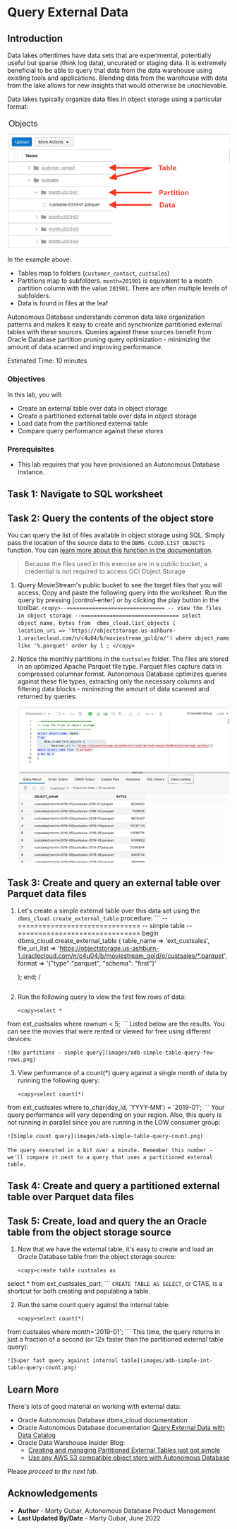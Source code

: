 # Query External Data

## Introduction

Data lakes oftentimes have data sets that are experimental, potentially useful but sparse (think log data), uncurated or staging data. It is extremely beneficial to be able to query that data from the data warehouse using existing tools and applications. Blending data from the warehouse with data from the lake allows for new insights that would otherwise be unachievable. 

Data lakes typically organize data files in object storage using a particular format:
    
![Tables and partitions in object store](images/obj-organization.png)

In the example above:
* Tables map to folders (`customer_contact`, `custsales`)
* Partitions map to subfolders. `month=201901` is equivalent to a month partition column with the value `201901`. There are often multiple levels of subfolders.
* Data is found in files at the leaf

Autonomous Database understands common data lake organization patterns and makes it easy to create and synchronize partitioned external tables with these sources. Queries against these sources benefit from Oracle Database partition pruning query optimization - minimizing the amount of data scanned and improving performance.

Estimated Time: 10 minutes

### Objectives

In this lab, you will:
* Create an external table over data in object storage
* Create a partitioned external table over data in object storage
* Load data from the partitioned external table
* Compare query performance against these stores

### Prerequisites

- This lab requires that you have provisioned an Autonomous Database instance.

## Task 1: Navigate to SQL worksheet
[](include:adb-goto-sql-worksheet.md)

## Task 2: Query the contents of the object store 
[](query-object-store-contents-with-sql.md)

You can query the list of files available in object storage using SQL. Simply pass the location of the source data to the ``DBMS_CLOUD.LIST_OBJECTS`` function. You can [learn more about this function in the documentation](https://docs.oracle.com/en/cloud/paas/autonomous-database/adbsa/dbms-cloud-subprograms.html#GUID-52801F96-8280-4FE0-8782-E194F4360E6F). 

> Because the files used in this exercise are in a public bucket, a credential is not required to access OCI Object Storage

1. Query MovieStream's public bucket to see the target files that you will access. Copy and paste the following query into the worksheet. Run the query by pressing [control-enter] or by clicking the play button in the toolbar. 
        ```
    <copy>--===============================
-- view the files in object storage
--===============================
select object_name, bytes
from 
    dbms_cloud.list_objects (            
        location_uri => 'https://objectstorage.us-ashburn-1.oraclecloud.com/n/c4u04/b/moviestream_gold/o/')
where object_name like '%.parquet'
order by 1
;
    </copy>
        ```

2. Notice the monthly partitions in the ``custsales`` folder. The files are stored in an optimized Apache Parquet file type. Parquet files capture data in compressed columnar format. Autonomous Database optimizes queries against these file types, extracting only the necessary columns and filtering data blocks - minimizing the amount of data scanned and returned by queries:

    ![Object storage listing](images/adb-obj-store-query-list.png)

## Task 3: Create and query an external table over Parquet data files

1. Let's create a simple external table over this data set using the ``dbms_cloud.create_external_table`` procedure:
        ```
        <copy>--==============================
-- simple table
--==============================
begin
    dbms_cloud.create_external_table
    (
    table_name => 'ext_custsales',
    file_uri_list => 'https://objectstorage.us-ashburn-1.oraclecloud.com/n/c4u04/b/moviestream_gold/o/custsales/*.parquet',
    format => '{"type":"parquet", "schema": "first"}'

    );
end;
/
    </copy>
    ```
2. Run the following query to view the first few rows of data:
    ```
    <copy>select *
from ext_custsales where rownum < 5;
    </copy>
    ```
    Listed below are the results. You can see the movies that were rented or viewed for free using different devices:

    ![No partitions - simple query](images/adb-simple-table-query-few-rows.png)

3. View performance of a count(*) query against a single month of data by running the following query:
    ```
    <copy>select count(*) 
from ext_custsales
where to_char(day_id, 'YYYY-MM') = '2019-01';
    </copy>
    ```
    Your query performance will vary depending on your region. Also, this query is not running in parallel since you are running in the LOW consumer group:
    
    ![Simple count query](images/adb-simple-table-query-count.png)

    The query executed in a bit over a minute. Remember this number - we'll compare it next to a query that uses a partitioned external table.

## Task 4: Create and query a partitioned external table over Parquet data files
[](include:adb-create-partitioned-external-table.md)

## Task 5: Create, load and query the an Oracle table from the object storage source

1. Now that we have the external table, it's easy to create and load an Oracle Database table from the object storage source:
    ```
    <copy>create table custsales as
select * from ext_custsales_part;
    </copy>
    ```
    ``CREATE TABLE AS SELECT``, or CTAS, is a shortcut for both creating and populating a table.

2. Run the same count query against the internal table:
    ```
    <copy>select count(*) 
from custsales
where month='2019-01';
    </copy>
    ```
    This time, the query returns in just a fraction of a second (or 12x faster than the partitioned external table query):

    ![Super fast query against internal table](images/adb-simple-int-table-query-count.png)

## Learn More
There's lots of good material on working with external data:
* Oracle Autonomous Database dbms_cloud documentation
* Oracle Autonomous Database documentation [Query External Data with Data Catalog](https://docs.oracle.com/en/cloud/paas/autonomous-database/adbsa/query-external-data-catalog.html#GUID-480FAF23-453D-4B15-BF92-8435805EB8A5)
* Oracle Data Warehouse Insider Blog: 
    * [Creating and managing Partitioned External Tables just got simple](https://blogs.oracle.com/post/simplified-partitioning-xt)
    * [Use any AWS S3 compatible object store with Autonomous Database](https://blogs.oracle.com/datawarehousing/post/use-any-aws-s3-compatible-object-store-with-autonomous-database)

Please *proceed to the next lab*.

## Acknowledgements

* **Author** - Marty Gubar, Autonomous Database Product Management
* **Last Updated By/Date** - Marty Gubar, June 2022

